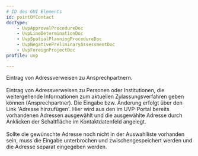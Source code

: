 ```yaml
---
# ID des GUI Elements
id: pointOfContact
docType:
    - UvpApprovalProcedureDoc
    - UvpLineDeterminationDoc
    - UvpSpatialPlanningProcedureDoc
    - UvpNegativePreliminaryAssessmentDoc
    - UvpForeignProjectDoc
profile: uvp

---
```


Eintrag von Adressverweisen zu Ansprechpartnern.<br><br>Eintrag von Adressverweisen zu Personen oder Institutionen, die weitergehende Informationen zum aktuellen Zulassungsverfahren geben können (Ansprechpartner). Die Eingabe bzw. Änderung erfolgt über den Link 'Adresse hinzufügen'. Hier wird aus den im UVP-Portal bereits vorhandenen Adressen ausgewählt und die ausgewählte Adresse durch Anklicken der Schaltfläche im Kontaktdatenfeld angelegt.<br><br>Sollte die gewünschte Adresse noch nicht in der Auswahlliste vorhanden sein, muss die Eingabe unterbrochen und zwischengespeichert werden und die Adresse separat eingegeben werden.
